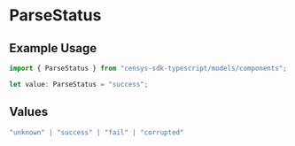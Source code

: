 # ParseStatus

## Example Usage

```typescript
import { ParseStatus } from "censys-sdk-typescript/models/components";

let value: ParseStatus = "success";
```

## Values

```typescript
"unknown" | "success" | "fail" | "corrupted"
```